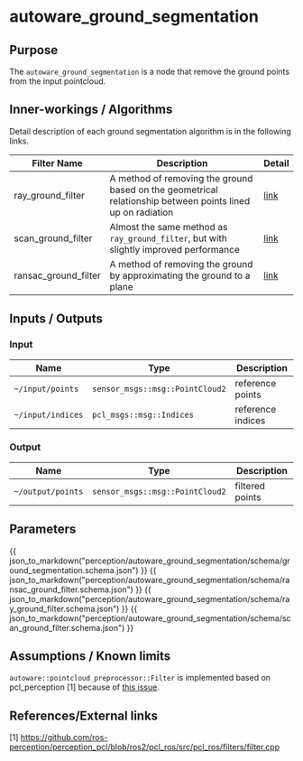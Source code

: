 # autoware_ground_segmentation

## Purpose

The `autoware_ground_segmentation` is a node that remove the ground points from the input pointcloud.

## Inner-workings / Algorithms

Detail description of each ground segmentation algorithm is in the following links.

| Filter Name          | Description                                                                                                | Detail                               |
| -------------------- | ---------------------------------------------------------------------------------------------------------- | ------------------------------------ |
| ray_ground_filter    | A method of removing the ground based on the geometrical relationship between points lined up on radiation | [link](docs/ray-ground-filter.md)    |
| scan_ground_filter   | Almost the same method as `ray_ground_filter`, but with slightly improved performance                      | [link](docs/scan-ground-filter.md)   |
| ransac_ground_filter | A method of removing the ground by approximating the ground to a plane                                     | [link](docs/ransac-ground-filter.md) |

## Inputs / Outputs

### Input

| Name              | Type                            | Description       |
| ----------------- | ------------------------------- | ----------------- |
| `~/input/points`  | `sensor_msgs::msg::PointCloud2` | reference points  |
| `~/input/indices` | `pcl_msgs::msg::Indices`        | reference indices |

### Output

| Name              | Type                            | Description     |
| ----------------- | ------------------------------- | --------------- |
| `~/output/points` | `sensor_msgs::msg::PointCloud2` | filtered points |

## Parameters

{{ json_to_markdown("perception/autoware_ground_segmentation/schema/ground_segmentation.schema.json") }}
{{ json_to_markdown("perception/autoware_ground_segmentation/schema/ransac_ground_filter.schema.json") }}
{{ json_to_markdown("perception/autoware_ground_segmentation/schema/ray_ground_filter.schema.json") }}
{{ json_to_markdown("perception/autoware_ground_segmentation/schema/scan_ground_filter.schema.json") }}

## Assumptions / Known limits

`autoware::pointcloud_preprocessor::Filter` is implemented based on pcl_perception [1] because of [this issue](https://github.com/ros-perception/perception_pcl/issues/9).

## References/External links

[1] <https://github.com/ros-perception/perception_pcl/blob/ros2/pcl_ros/src/pcl_ros/filters/filter.cpp>
